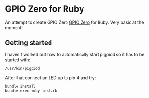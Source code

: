 # GPIO Zero for Ruby

An attempt to create GPIO Zero
[GPIO Zero](https://gpiozero.readthedocs.io/en/stable/) for Ruby. Very basic at the
moment!

## Getting started

I haven't worked out how to automatically start pigpiod so it has to be started
with:

```
/usr/bin/pigpiod
```

After that connect an LED up to pin 4 and try:

```
bundle install
bundle exec ruby test.rb
```
